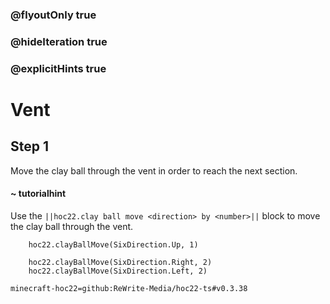 ### @flyoutOnly true
### @hideIteration true
### @explicitHints true


# Vent

## Step 1
Move the clay ball through the vent in order to reach the next section.

#### ~ tutorialhint 
Use the ``||hoc22.clay ball move <direction> by <number>||`` block to move the clay ball through the vent.



```ghost
    hoc22.clayBallMove(SixDirection.Up, 1)
```
```template
    hoc22.clayBallMove(SixDirection.Right, 2)  
    hoc22.clayBallMove(SixDirection.Left, 2)     
```
```package
minecraft-hoc22=github:ReWrite-Media/hoc22-ts#v0.3.38
```